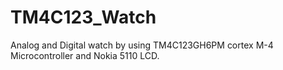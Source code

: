 # TM4C123_Watch
Analog and Digital watch by using TM4C123GH6PM cortex M-4 Microcontroller and Nokia 5110 LCD. 
